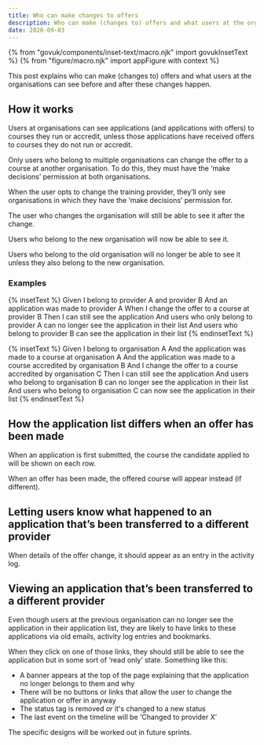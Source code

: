 ```yaml
---
title: Who can make changes to offers
description: Who can make (changes to) offers and what users at the organisations can see before and after these changes happen
date: 2020-09-03
---
```


{% from "govuk/components/inset-text/macro.njk" import govukInsetText %}
{% from "figure/macro.njk" import appFigure with context %}

This post explains who can make (changes to) offers and what users at the organisations can see before and after these changes happen.

## How it works

Users at organisations can see applications (and applications with offers) to courses they run or accredit, unless those applications have received offers to courses they do not run or accredit.

Only users who belong to multiple organisations can change the offer to a course at another organisation. To do this, they must have the ‘make decisions’ permission at both organisations.

When the user opts to change the training provider, they’ll only see organisations in which they have the ‘make decisions’ permission for.

The user who changes the organisation will still be able to see it after the change.

Users who belong to the new organisation will now be able to see it.

Users who belong to the old organisation will no longer be able to see it unless they also belong to the new organisation.

### Examples

{% insetText %}
Given I belong to provider A and provider B
And an application was made to provider A
When I change the offer to a course at provider B
Then I can still see the application
And users who only belong to provider A can no longer see the application in their list
And users who belong to provider B can see the application in their list
{% endinsetText %}

{% insetText %}
Given I belong to organisation A
And the application was made to a course at organisation A
And the application was made to a course accredited by organisation B
And I change the offer to a course accredited by organisation C
Then I can still see the application
And users who belong to organisation B can no longer see the application in their list
And users who belong to organisation C can now see the application in their list
{% endinsetText %}


## How the application list differs when an offer has been made

When an application is first submitted, the course the candidate applied to will be shown on each row.

When an offer has been made, the offered course will appear instead (if different).

## Letting users know what happened to an application that’s been transferred to a different provider

When details of the offer change, it should appear as an entry in the activity log.

## Viewing an application that’s been transferred to a different provider

Even though users at the previous organisation can no longer see the application in their application list, they are likely to have links to these applications via old emails, activity log entries and bookmarks.

When they click on one of those links, they should still be able to see the application but in some sort of ‘read only’ state. Something like this:

* A banner appears at the top of the page explaining that the application no longer belongs to them and why
* There will be no buttons or links that allow the user to change the application or offer in anyway
* The status tag is removed _or_ it's changed to a new status
* The last event on the timeline will be ‘Changed to provider X’

The specific designs will be worked out in future sprints.
